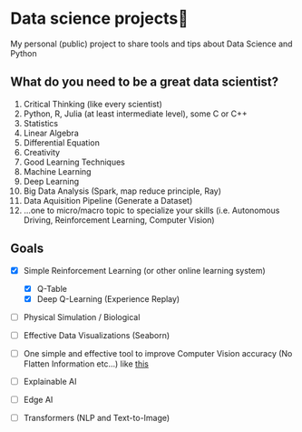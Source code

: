 # Data science projects🚀
My personal (public) project to share tools and tips about Data Science and Python

## What do you need to be a **great** data scientist?
1. Critical Thinking (like every scientist)
2. Python, R, Julia (at least intermediate level), some C or C++
3. Statistics 
4. Linear Algebra
5. Differential Equation
6. Creativity
7. Good Learning Techniques
8. Machine Learning
9. Deep Learning
10. Big Data Analysis (Spark, map reduce principle, Ray)
11. Data Aquisition Pipeline (Generate a Dataset)
12. ...one to micro/macro topic to specialize your skills (i.e. Autonomous Driving, Reinforcement Learning, Computer Vision)


## Goals
- [x] Simple Reinforcement Learning (or other online learning system)
  - [x] Q-Table
  - [x] Deep Q-Learning (Experience Replay) 
- [ ] Physical Simulation / Biological
- [ ] Effective Data Visualizations (Seaborn)
- [ ] One simple and effective tool to improve Computer Vision accuracy (No Flatten Information etc...) like [this](https://github.com/ansh941/MnistSimpleCNN)
- [ ] Explainable AI
- [ ] Edge AI
- [ ] Transformers (NLP and Text-to-Image)



